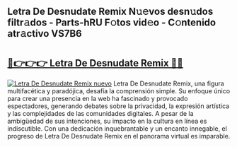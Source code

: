 ## Letra De Desnudate Remix N𝚞𝚎vos desn𝚞dos filtr𝚊dos - Parts-hRU F𝚘tos vid𝚎o - C𝚘ntenido atr𝚊ctivo VS7B6

# <h2><a href="http://mb49xpi.tromn.icu/?c=Letra+De+Desnudate+Remix">🔗👉👉👉 Letra De Desnudate Remix 🔗🔗</a></h2>

[![Letra De Desnudate Remix nuevo](https://i.imgur.com/pEAQMta.gif)](http://mb49xpi.tromn.icu/?c=Letra+De+Desnudate+Remix)
Letra De Desnudate Remix, una figura multifacética y paradójica, desafía la comprensión simple. Su enfoque único para crear una presencia en la web ha fascinado y provocado espectadores, generando debates sobre la privacidad, la expresión artística y las complejidades de las comunidades digitales. A pesar de la ambigüedad de sus intenciones, su impacto en la cultura en línea es indiscutible. Con una dedicación inquebrantable y un encanto innegable, el progreso de Letra De Desnudate Remix en el panorama virtual es imparable.
